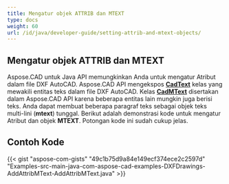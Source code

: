 ```yaml
---
title: Mengatur objek ATTRIB dan MTEXT
type: docs
weight: 60
url: /id/java/developer-guide/setting-attrib-and-mtext-objects/
---
```


## **Mengatur objek ATTRIB dan MTEXT**

Aspose.CAD untuk Java API memungkinkan Anda untuk mengatur Atribut dalam file DXF AutoCAD. Aspose.CAD API mengekspos [**CadText**](https://reference.aspose.com/cad/java/com.aspose.cad.fileformats.cad.cadobjects/cadtext) kelas yang mewakili entitas teks dalam file DXF AutoCAD. Kelas [**CadMText**](https://reference.aspose.com/cad/java/com.aspose.cad.fileformats.cad.cadobjects/CadMText) disertakan dalam Aspose.CAD API karena beberapa entitas lain mungkin juga berisi teks. Anda dapat membuat beberapa paragraf teks sebagai objek teks multi-lini (**mtext**) tunggal. Berikut adalah demonstrasi kode untuk mengatur Atribut dan objek **MTEXT**. Potongan kode ini sudah cukup jelas.

## Contoh Kode

{{< gist "aspose-com-gists" "49c1b75d9a84e149ecf374ece2c2597d" "Examples-src-main-java-com-aspose-cad-examples-DXFDrawings-AddAttribMText-AddAttribMText.java" >}}
